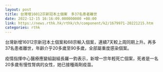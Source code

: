 ```yaml
---
layout: post
title: 台灣增16012宗新冠本土個案　多37名患者離世
date: 2022-12-15 16:16:09.000000000 +08:00
link: https://news.rthk.hk/rthk/ch/component/k2/1679971-20221215.htm
categories: rthk
---
```


台灣新增16012宗新冠本土個案和68宗輸入個案，連續7天較上周同期上升。再多37名患者離世，年齡介乎20多歲至90多歲，全部屬重度感染個案。

疫情指揮中心醫療應變組副組長羅一鈞表示，新增一宗年輕死亡個案，死者是一名20多歲有慢性腎病的女性，她已接種兩劑疫苗。
